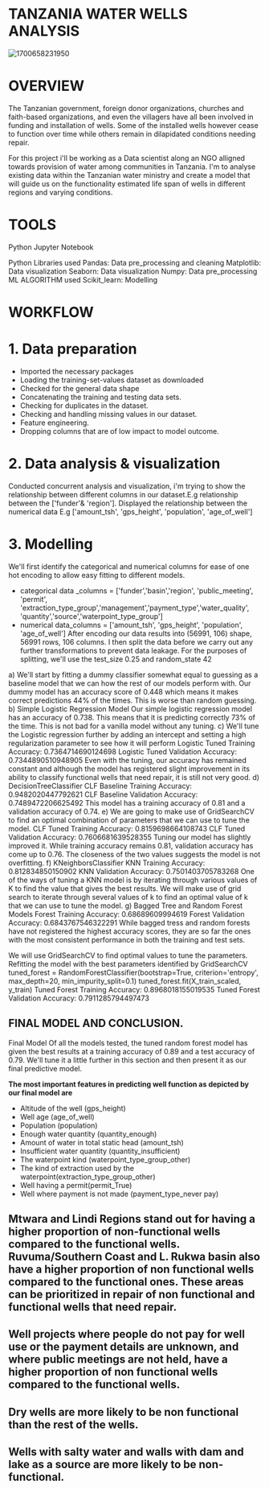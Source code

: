 # TANZANIA WATER WELLS ANALYSIS
![1700658231950](https://github.com/FaithGitau/Tanzania_Water_Wells/assets/144773775/39720c07-079d-4127-a7f0-840352870964)

# OVERVIEW

The Tanzanian government, foreign donor organizations, churches and faith-based organizations, and even the villagers have all been involved in funding and installation of wells. Some of the installed wells however cease to function over time while others remain in dilapidated conditions needing repair.

For this project i'll be working as a Data scientist along an NGO alligned towards provision of water among communities in Tanzania. I'm to analyse existing data within the Tanzanian water ministry and create a model that will guide us on the functionality estimated life span of wells in different regions and varying conditions.

# TOOLS
Python Jupyter Notebook

Python Libraries used
    Pandas: Data pre_processing and cleaning
    Matplotlib: Data visualization
    Seaborn: Data visualization
    Numpy: Data pre_processing
ML ALGORITHM used
    Scikit_learn: Modelling
# WORKFLOW

# 1. Data preparation

+ Imported the necessary packages
+ Loading the training-set-values dataset as downloaded
+ Checked for the general data shape
+ Concatenating the training and testing data sets.
+ Checking for duplicates in the dataset.
+ Checking and handling missing values in our dataset.
+ Feature engineering.
+ Dropping columns that are of low impact to model outcome.

# 2. Data analysis & visualization

Conducted concurrent analysis and visualization, i'm trying to show the relationship between different columns in our dataset.E.g relationship between the ['funder'& 'region']. Displayed the relationship between the numerical data E.g ['amount_tsh', 'gps_height', 'population', 'age_of_well']

# 3. Modelling

We'll first identify the categorical and numerical columns for ease of one hot encoding to allow easy fitting to different models.

+ categorical data _columns = ['funder','basin','region', 'public_meeting', 'permit', 'extraction_type_group','management','payment_type','water_quality', 'quantity','source','waterpoint_type_group']
+ numerical data_columns = ['amount_tsh', 'gps_height', 'population', 'age_of_well']
After encoding our data results into (56991, 106) shape, 56991 rows, 106 columns. I then split the data before we carry out any further transformations to prevent data leakage. For the purposes of splitting, we'll use the test_size 0.25 and random_state 42

a) We'll start by fitting a dummy classifier somewhat equal to guessing as a baseline model that we can how the rest of our models perform with.
Our dummy model has an accuracy score of 0.448 which means it makes correct predictions 44% of the times. This is worse than random guessing.
b) Simple Logistic Regression Model
Our simple logistic regression model has an accuracy of 0.738. This means that it is predicting correctly 73% of the time. This is not bad for a vanilla model without any tuning.
c) We'll tune the Logistic regression further by adding an intercept and setting a high regularization parameter to see how it will perform
Logistic Tuned Training Accuracy:  0.7364714690124698
Logistic Tuned Validation Accuracy:  0.7344890510948905
Even with the tuning, our accuracy has remained constant and although the model has registered slight improvement in its ability to classify functional wells that need repair, it is still not very good.
d) DecisionTreeClassifier
CLF Baseline Training Accuracy:  0.9482020447792621
CLF Baseline Validation Accuracy:  0.7489472206625492
This model has a training accuracy of 0.81 and a validation accuracy of 0.74.
e) We are going to make use of GridSearchCV to find an optimal combination of parameters that we can use to tune the model.
CLF Tuned Training Accuracy:  0.8159698664108743
CLF Tuned Validation Accuracy:  0.7606681639528355
Tuning our model has slightly improved it. While training accuracy remains 0.81, validation accuracy has come up to 0.76. The closeness of the two values suggests the model is not overfitting.
f) KNeighborsClassifier
KNN Training Accuracy:  0.812834850150902
KNN Validation Accuracy:  0.7501403705783268
One of the ways of tuning a KNN model is by iterating through various values of K to find the value that gives the best results. We will make use of grid search to iterate through several values of k to find an optimal value of k that we can use to tune the model.
g) Bagged Tree and Random Forest Models
Forest Training Accuracy:  0.68689609994619
Forest Validation Accuracy:  0.6843767546322291
While bagged tress and random forests have not registered the highest accuracy scores, they are so far the ones with the most consistent performance in both the training and test sets.

We will use GridSearchCV to find optimal values to tune the parameters.
Refitting the model with the best parameters identified by GridSearchCV
    tuned_forest = RandomForestClassifier(bootstrap=True, criterion='entropy', max_depth=20, min_impurity_split=0.1)
    tuned_forest.fit(X_train_scaled, y_train)
Tuned Forest Training Accuracy:  0.8968018155019535
Tuned Forest Validation Accuracy:  0.7911285794497473
## FINAL MODEL AND CONCLUSION.
Final Model Of all the models tested, the tuned random forest model has given the best results at a training accuracy of 0.89 and a test accuracy of 0.79. We'll tune it a little further in this section and then present it as our final predictive model.

**The most important features in predicting well function as depicted by our final model are**
+ Altitude of the well (gps_height)
+ Well age (age_of_well)
+ Population (population)
+ Enough water quantity (quantity_enough)
+ Amount of water in total static head (amount_tsh)
+ Insufficient water quantity (quantity_insufficient)
+ The waterpoint kind (waterpoint_type_group_other)
+ The kind of extraction used by the waterpoint(extraction_type_group_other)
+ Well having a permit(permit_True)
+ Well where payment is not made (payment_type_never pay)
## Mtwara and Lindi Regions stand out for having a higher proportion of non-functional wells compared to the functional wells. Ruvuma/Southern Coast and L. Rukwa basin also have a higher proportion of non functional wells compared to the functional ones. These areas can be prioritized in repair of non functional and functional wells that need repair.
## Well projects where people do not pay for well use or the payment details are unknown, and where public meetings are not held, have a higher proportion of non functional wells compared to the functional wells.
## Dry wells are more likely to be non functional than the rest of the wells.
## Wells with salty water and walls with dam and lake as a source are more likely to be non-functional.
